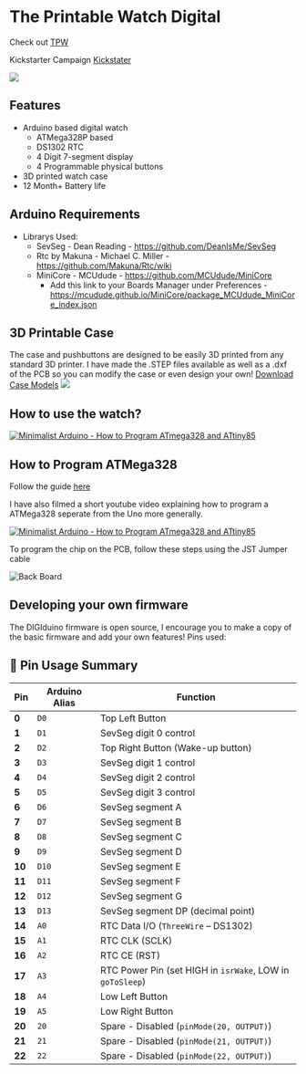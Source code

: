 # The Printable Watch Digital 
Check out [TPW](https://theprintablewatch.com)

Kickstarter Campaign [Kickstater](https://www.kickstarter.com/projects/theprintablewatch/digiduino-arduino-based-diy-digital-watch-development-kit)

![](https://github.com/theprintablewatch/DIGIduino/blob/c6c6814bb03cd5c846c423ae425610ccb49aae05/Media/kickstarter%20Header.jpg)

## Features
  * Arduino based digital watch
    * ATMega328P based
    * DS1302 RTC
    * 4 Digit 7-segment display
    * 4 Programmable physical buttons
  * 3D printed watch case
  * 12 Month+ Battery life

## Arduino Requirements
 * Librarys Used:
   * SevSeg - Dean Reading - https://github.com/DeanIsMe/SevSeg
   * Rtc by Makuna - Michael C. Miller - https://github.com/Makuna/Rtc/wiki
   * MiniCore - MCUdude - https://github.com/MCUdude/MiniCore
      * Add this link to your Boards Manager under Preferences - https://mcudude.github.io/MiniCore/package_MCUdude_MiniCore_index.json

## 3D Printable Case

The case and pushbuttons are designed to be easily 3D printed from any standard 3D printer. I have made the .STEP files available as well as a .dxf of the PCB so you can modify the case or even design your own!
[Download Case Models](https://github.com/theprintablewatch/DIGIduino/tree/main/Models)
![](https://github.com/theprintablewatch/DIGIduino/blob/877531b2b9126e457ac04e760b6008f78bc14c94/Media/Explode%20View.jpg)

## How to use the watch?

[![Minimalist Arduino - How to Program ATmega328 and ATtiny85](https://img.youtube.com/vi/XvohYlr38eU/0.jpg)]((https://youtu.be/XvohYlr38eU))

## How to Program ATMega328

Follow the guide [here](https://github.com/theprintablewatch/DIGIduino/blob/541a8b5c67f3c3e3cfa8df9d08a5a50cb2cadccd/Programming%20Guide.MD)

I have also filmed a short youtube video explaining how to program a ATMega328 seperate from the Uno more generally.

[![Minimalist Arduino - How to Program ATmega328 and ATtiny85](https://img.youtube.com/vi/qGbuzuVSzVs/0.jpg)]((https://youtu.be/qGbuzuVSzVs))

To program the chip on the PCB, follow these steps using the JST Jumper cable

![Back Board](https://github.com/theprintablewatch/DIGIduino/blob/541a8b5c67f3c3e3cfa8df9d08a5a50cb2cadccd/Media/JST%20Header.jpg)

## Developing your own firmware

The DIGIduino firmware is open source, I encourage you to make a copy of the basic firmware and add your own features!
Pins used:

## 🔌 Pin Usage Summary

| **Pin** | **Arduino Alias** | **Function** |
|--------|-------------------|-------------|
| **0**   | `D0`              | Top Left Button |
| **1**   | `D1`              | SevSeg digit 0 control |
| **2**   | `D2`              | Top Right Button (Wake-up button) |
| **3**   | `D3`              | SevSeg digit 1 control |
| **4**   | `D4`              | SevSeg digit 2 control |
| **5**   | `D5`              | SevSeg digit 3 control |
| **6**   | `D6`              | SevSeg segment A |
| **7**   | `D7`              | SevSeg segment B |
| **8**   | `D8`              | SevSeg segment C |
| **9**   | `D9`              | SevSeg segment D |
| **10**  | `D10`             | SevSeg segment E |
| **11**  | `D11`             | SevSeg segment F |
| **12**  | `D12`             | SevSeg segment G |
| **13**  | `D13`             | SevSeg segment DP (decimal point) |
| **14**  | `A0`              | RTC Data I/O (`ThreeWire` – DS1302) |
| **15**  | `A1`              | RTC CLK (SCLK) |
| **16**  | `A2`              | RTC CE (RST) |
| **17**  | `A3`              | RTC Power Pin (set HIGH in `isrWake`, LOW in `goToSleep`) |
| **18**  | `A4`              | Low Left Button |
| **19**  | `A5`              | Low Right Button |
| **20**  | `20`                 | Spare - Disabled (`pinMode(20, OUTPUT)`) |
| **21**  | `21`                 | Spare - Disabled (`pinMode(21, OUTPUT)`) |
| **22**  | `22`                 | Spare - Disabled (`pinMode(22, OUTPUT)`) |


